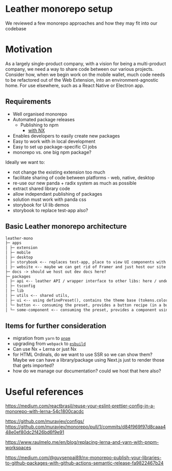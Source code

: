# Leather monorepo setup

We reviewed a few monorepo approaches and how they may fit into our codebase

# Motivation

As a largely single-product company, with a vision for being a multi-product company, we need a way to share code between our various projects. Consider how, when we begin work on the mobile wallet, much code needs to be refactored out of the Web Extension, into an environment-agnostic home. For use elsewhere, such as a React Native or Electron app.

## Requirements

- Well organised monorepo
- Automated package releases
  - Publishing to npm
    - [with NX](https://nx.dev/concepts/more-concepts/buildable-and-publishable-libraries)
- Enables developers to easily create new packages
- Easy to work with in local development
- Easy to set up package-specific CI jobs
- monorepo vs. one big npm package?

Ideally we want to:

- not change the existing extension too much
- facilitate sharing of code between platforms - web, native, desktop
- re-use our new panda + radix system as much as possible
- extract shared library code
- allow independant publishing of packages
- solution must work with panda css
- storybook for UI lib demos
- storybook to replace test-app also?

## Basic Leather monorepo architecture

```md
leather-mono
├─ apps
│ ├─ extension
│ ├─ mobile
│ ├─ desktop
│ ├─ storybook <-- replaces test-app, place to view UI components with context + tests
│ ├─ website <-- maybe we can get rid of Framer and just host our site ourself, keeping code here?
├─ docs -> should we host out dev docs here?
├─ packages
│ ├─ api <-- leather API / wrapper interface to other libs: here / under apps,
│ ├─ tsconfig
│ ├─ lib
│ ├─ utils <-- shared utils,
│ ├─ ui <-- using definePreset(), contains the theme base (tokens.colors, semantic tokens, etc)
│ └─ button <-- consuming the preset, provides a button recipe (in a buttonPreset) + a ShadcnButton component
│ └─ some-component <-- consuming the preset, provides a component using internal `css` calls, ships a panda.json extract result
```

## Items for further consideration

- migration from `yarn` to [`pnpm`](https://pnpm.io/)
- upgrading from `webpack` to [`esbuild`](https://esbuild.github.io/)
- Can use Nx + Lerna or just Nx
- for HTML Ordinals, do we want to use SSR so we can show them? Maybe we can have a library/package using Next.js just to render those that gets imported?
- how do we manage our documentation? could we host that here also?

# Useful references

https://medium.com/reactbrasil/reuse-your-eslint-prettier-config-in-a-monorepo-with-lerna-54c1800cacdc

https://github.com/muravjev/configs/
https://github.com/muravjev/monorepo/pull/1/commits/d84f969f97d8caaa448e0ef80dc2f426bd6f9e91

https://www.raulmelo.me/en/blog/replacing-lerna-and-yarn-with-pnpm-workspaces

https://medium.com/@guysenpai89/nx-monorepo-publish-your-libraries-to-github-packages-with-github-actions-semantic-release-fa9822467b24
